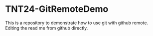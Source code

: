 # TNT24-GitRemoteDemo
This is a repository to demonstrate how to use git with github remote.
Editing the read me from github directly.
